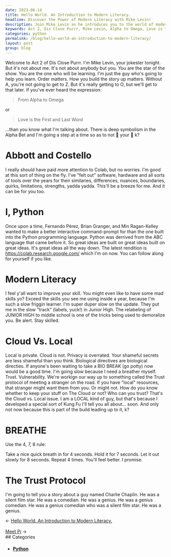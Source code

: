 ```yaml
---
date: 2023-06-14
title: Hello World. An Introduction to Modern Literacy.
headline: Discover the Power of Modern Literacy with Mike Levin!
description: Join Mike Levin as he introduces you to the world of modern literacy. Learn the symbolism of the Alpha Bet and explore the similarities and differences between software, hardware, and tools. Discover the power of Colab, Python, and the Trust Protocol. Get ready to exceed your skills in just one year!
keywords: Act 2, Dis Close Purrr, Mike Levin, Alpha to Omega, Love is the First and Last Word, Colab, Python, Fernando Pérez, Brian Granger, Min Ragan-Kelley, ABC language, interactive command-prompt, software, hardware, tools, Alpha Bet, symbolism, Omega, Cloud, Local, privacy, secrets, biological directives, BIO BREAK, Trust protocol, Kung Fu
categories: python
permalink: /blog/hello-world-an-introduction-to-modern-literacy/
layout: post
group: blog
---
```



Welcome to Act 2 of Dis Close Purrr. I'm Mike Levin, your jokester tonight. But
it's not about me. It's not about anybody but you. You are the star of the
show. You are the one who will be learning. I'm just the guy who's going to
help you learn. Order matters. How you build the story up matters. Without A,
you're not going to get to Z. But it's really getting to O, but we'll get to
that later. If you've ever heard the expression:

> From Alpha to Omega

or

> Love is the First and Last Word

...than you know what I'm talking about. There is deep symbolism in the Alpha
Bet and I'm going a step at a time so as to not 🤯 your 🧠 k?

# Abbott and Costello

I really should have paid more attention to Colab, but no worries. I'm good at
this sort of thing on the fly. I've "felt out" software, hardware and all sorts
of tools over the years for their similaries, differences, nuances, boundaries,
quirks, limitations, strengths, yadda yadda. This'll be a breeze for me. And it
can be for you too.

# I, Python

Once upon a time, Fernando Pérez, Brian Granger, and Min Ragan-Kelley wanted to
make a better interactive command-prompt for than the one built into the Python
programming language. Python was derrived from the ABC language that came
before it. So great ideas are built on great ideas built on great ideas. It's
great ideas all the way down. The latest rendition is
https://colab.research.google.com/ which I'm on now. You can follow along for
yourself if you like.

# Modern Literacy

I feel y'all want to improve your skill. You might even like to have some mad
skills yo? Exceed the skills you see me using inside a year, because I'm such a
slow friggin learner. I'm super duper slow on the update. They put me in the
slow "track" (labels, yuck!) in Junior High. The relabeling of JUNIOR HIGH to
middle school is one of the tricks being used to demoralize you. Be alert. Stay
skilled.

# Cloud Vs. Local

Local is private. Cloud is not. Privacy is overrated. Your shameful secrets are
less shameful than you think. Biological directives are biological directies.
If anyone's been waiting to take a BIO BREAK (go potty) now would be a good
time. I'm going slow because I need a breather myself. Trust. Vulnerability.
We're workign our way up to something called the Trust protocol of meeting a
stranger on the road. If you have "local" resources, that stranger might want
them from you. Or might not. How do you know whether to keep your stuff on The
Cloud or not? Who can you trust? That's the Cloud vs. Local issue. I am a LOCAL
kind of guy, but that's because I developed a special sort of Kung Fu I'll tell
you all about... soon. And only not now because this is part of the build
leading up to it, k?

# BREATHE

Use the 4, 7, 8 rule:

Take a nice quick breath in for 4 seconds. Hold it for 7 seconds. Let it out
slowly for 8 seconds. Repeat 4 times. You'll feel better. I promise.

# The Trust Protocol

I'm going to tell you a story about a guy named Charlie Chaplin. He was a
silent film star. He was a comedian. He was a genius. He was a genius
comedian. He was a genius comedian who was a silent film star. He was a genius.




















<div class="arrow-links"><div class="post-nav-prev"><span class="arrow">&larr;&nbsp;</span><a href="/blog/hello-world-an-introduction-to-modern-literacy/">Hello World. An Introduction to Modern Literacy.</a></div> &nbsp; <div class="post-nav-next"><a href="/blog/meet-pi/">Meet Pi</a><span class="arrow">&nbsp;&rarr;</span></div></div>
## Categories

<ul>
<li><h4><a href='/python/'>Python</a></h4></li></ul>